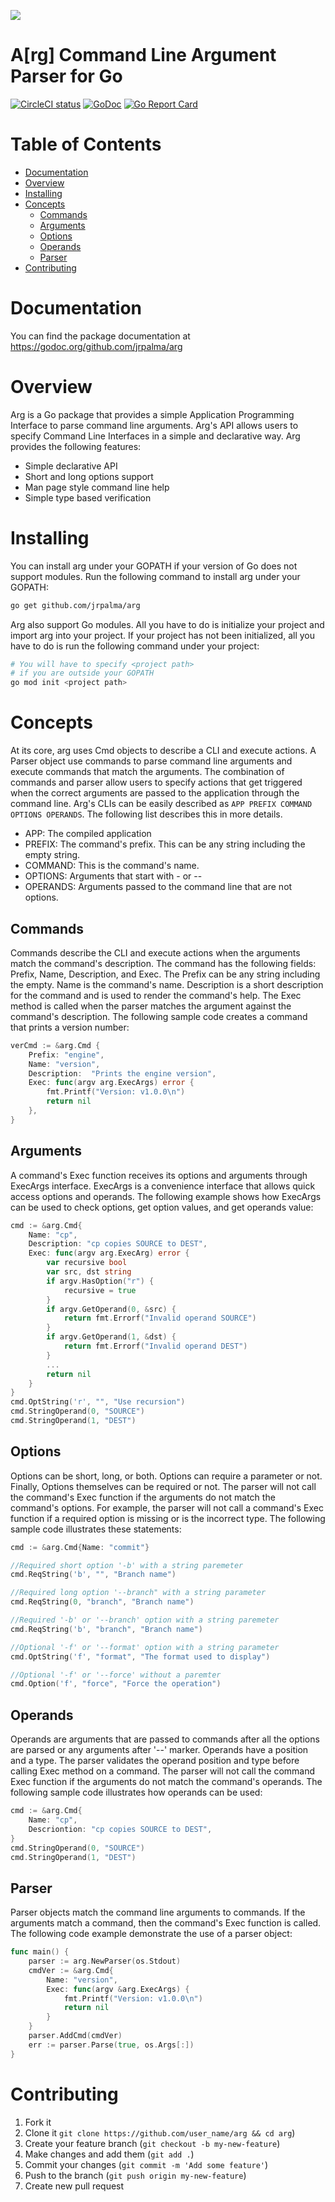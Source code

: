 ![](doc/mascot.png)

# A[rg] Command Line Argument Parser for Go
[![CircleCI status](https://circleci.com/gh/jrpalma/arg.png?circle-token=:circle-token "CircleCI status")](https://circleci.com/gh/jrpalma/arg)
[![GoDoc](https://godoc.org/github.com/jrpalma/arg?status.svg)](https://godoc.org/github.com/jrpalma/arg)
[![Go Report Card](https://goreportcard.com/badge/github.com/jrpalma/arg)](https://goreportcard.com/report/github.com/jrpalma/arg)



# Table of Contents
- [Documentation](#documenation)
- [Overview](#Overview)
- [Installing](#Installing)
- [Concepts](#concetps)
  * [Commands](#commands)
  * [Arguments](#arguments)
  * [Options](#options)
  * [Operands](#operands)
  * [Parser](#parser)
- [Contributing](#contributing)

# Documentation
You can find the package documentation at https://godoc.org/github.com/jrpalma/arg

# Overview
Arg is a Go package that provides a simple Application Programming Interface to parse command line arguments. Arg's API allows users to
specify Command Line Interfaces in a simple and declarative way. Arg provides the following features:

* Simple declarative API
* Short and long options support
* Man page style command line help
* Simple type based verification

# Installing
You can install arg under your GOPATH if your version of Go does not support modules. Run the following command to install arg under
your GOPATH:
```sh
go get github.com/jrpalma/arg
```
Arg also support Go modules. All you have to do is initialize your project and import arg into your project. If your project has not been initialized, all you have to do is 
run the following command under your project:
```sh
# You will have to specify <project path>
# if you are outside your GOPATH
go mod init <project path>
```

# Concepts
At its core, arg uses Cmd objects to describe a CLI and execute actions. A Parser object use commands to parse command line arguments and execute commands that match the arguments.
The combination of commands and parser allow users to specify actions that get triggered when the correct arguments are passed to the application through the command line.
Arg's CLIs can be easily described as `APP PREFIX COMMAND OPTIONS OPERANDS`. The following list describes this in more details.
- APP: The compiled application
- PREFIX: The command's prefix. This can be any string including the empty string.
- COMMAND: This is the command's name.
- OPTIONS: Arguments that start with - or --
- OPERANDS: Arguments passed to the command line that are not options.

## Commands
Commands describe the CLI and execute actions when the arguments match the command's description. The command has the following fields: Prefix, Name, Description, and Exec.
The Prefix can be any string including the empty. Name is the command's name. Description is a short description for the command and is used to render the command's help. The
Exec method is called when the parser matches the argument against the command's description. The following sample code creates a command that prints a version number:
```go
verCmd := &arg.Cmd {
	Prefix: "engine",
	Name: "version",
	Description:  "Prints the engine version",
	Exec: func(argv arg.ExecArgs) error {
		fmt.Printf("Version: v1.0.0\n")
		return nil
	},
}
```
## Arguments
A command's Exec function receives its options and arguments through ExecArgs interface. ExecArgs is a convenience interface that allows quick access options and operands.
The following example shows how ExecArgs can be used to check options, get option values, and get operands value:
```go
cmd := &arg.Cmd{
	Name: "cp",
	Description: "cp copies SOURCE to DEST",
	Exec: func(argv arg.ExecArg) error {
		var recursive bool
		var src, dst string
		if argv.HasOption("r") {
			recursive = true
		}
		if argv.GetOperand(0, &src) {
			return fmt.Errorf("Invalid operand SOURCE")
		}
		if argv.GetOperand(1, &dst) {
			return fmt.Errorf("Invalid operand DEST")
		}
		...
		return nil
	}
}
cmd.OptString('r', "", "Use recursion")
cmd.StringOperand(0, "SOURCE")
cmd.StringOperand(1, "DEST")

```

## Options
Options can be short, long, or both. Options can require a parameter or not. Finally, Options themselves can be required or not.
The parser will not call the command's Exec function if the arguments do not match the command's options. For example, the parser
will not call a command's Exec function if a required option is missing or is the incorrect type. The following sample code illustrates these statements:
```go
cmd := &arg.Cmd{Name: "commit"}

//Required short option '-b' with a string paremeter
cmd.ReqString('b', "", "Branch name")

//Required long option '--branch" with a string parameter
cmd.ReqString(0, "branch", "Branch name")

//Required '-b' or '--branch' option with a string paremeter
cmd.ReqString('b', "branch", "Branch name")

//Optional '-f' or '--format' option with a string parameter
cmd.OptString('f', "format", "The format used to display")

//Optional '-f' or '--force' without a paremter
cmd.Option('f', "force", "Force the operation")
```

## Operands
Operands are arguments that are passed to commands after all the options are parsed or any arguments after '--' marker.
Operands have a position and a type. The parser validates the operand position and type before calling Exec method on a command.
The parser will not call the command Exec function if the arguments do not match the command's operands. The following sample code
illustrates how operands can be used:
```go
cmd := &arg.Cmd{
	Name: "cp",
	Descriontion: "cp copies SOURCE to DEST",
}
cmd.StringOperand(0, "SOURCE")
cmd.StringOperand(1, "DEST")
```

## Parser
Parser objects match the command line arguments to commands. If the arguments match a command, then the command's Exec function is called.
The following code example demonstrate the use of a parser object:
```go
func main() {
	parser := arg.NewParser(os.Stdout)
	cmdVer := &arg.Cmd{
		Name: "version",
		Exec: func(argv &arg.ExecArgs) {
			fmt.Printf("Version: v1.0.0\n")
			return nil
		}
	}
	parser.AddCmd(cmdVer)
	err := parser.Parse(true, os.Args[:])
}
```

# Contributing
1. Fork it
2. Clone it `git clone https://github.com/user_name/arg && cd arg`)
3. Create your feature branch (`git checkout -b my-new-feature`)
4. Make changes and add them (`git add .`)
5. Commit your changes (`git commit -m 'Add some feature'`)
6. Push to the branch (`git push origin my-new-feature`)
7. Create new pull request
